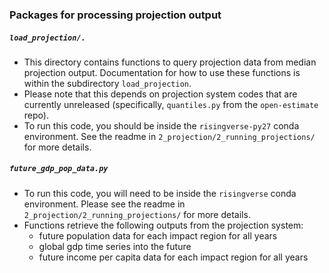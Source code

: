 ### Packages for processing projection output

##### `load_projection/.`
- This directory contains functions to query projection data from median projection output. Documentation for how to use these functions is within the subdirectory `load_projection`. 
- Please note that this depends on projection system codes that are currently unreleased (specifically, `quantiles.py` from the `open-estimate` repo). 
- To run this code, you should be inside the `risingverse-py27` conda environment. See the readme in `2_projection/2_running_projections/` for more details. 

##### `future_gdp_pop_data.py`
- To run this code, you will need to be inside the `risingverse` conda environment. Please see the readme in `2_projection/2_running_projections/` for more details. 
- Functions retrieve the following outputs from the projection system: 
  - future population data for each impact region for all years 
  - global gdp time series into the future
  - future income per capita data for each impact region for all years

